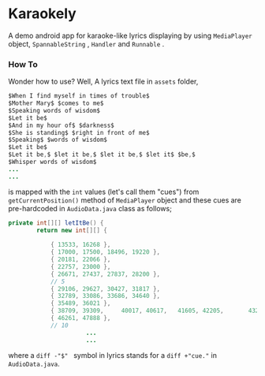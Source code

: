 # Karaokely
A demo android app for karaoke-like lyrics displaying by using `MediaPlayer` object, `SpannableString` , `Handler`  and `Runnable` .

### How To
Wonder how to use? Well,
A lyrics text file in `assets` folder,
```java
$When I find myself in times of trouble$
$Mother Mary$ $comes to me$
$Speaking words of wisdom$
$Let it be$
$And in my hour of$ $darkness$
$She is standing$ $right in front of me$
$Speaking$ $words of wisdom$
$Let it be$
$Let it be,$ $let it be,$ $let it be,$ $let it$ $be,$
$Whisper words of wisdom$
...
...
```

is mapped with the `int` values (let's call them "cues") from `getCurrentPosition()` method of `MediaPlayer` object and these cues are pre-hardcoded in `AudioData.java` class as follows;


```java
private int[][] letItBe() {
		return new int[][] {
			
			{ 13533, 16268 },
			{ 17000, 17500, 18496, 19220 },
			{ 20181, 22066 },
			{ 22757, 23000 },
			{ 26671, 27437, 27837, 28200 },
			// 5
			{ 29106, 29627, 30427, 31817 },
			{ 32789, 33086, 33686, 34640 },
			{ 35489, 36021 },
			{ 38709, 39309, 	40017, 40617, 	41605, 42205,		43221, 43823, 44023, 44323 },
			{ 46261, 47888 },
			// 10
                      ...
                      ...

```

where a ```diff -"$" ``` symbol in lyrics stands for a ```diff +"cue."``` in `AudioData.java`.



